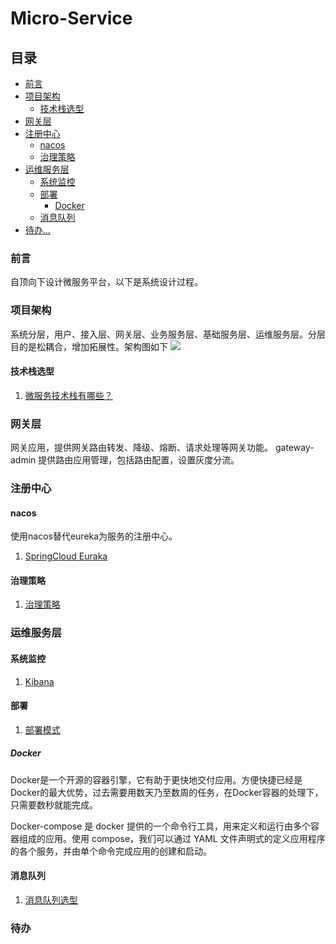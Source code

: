 # Micro-Service

## 目录
- [前言](#前言)
- [项目架构](#项目架构)
  - [技术栈选型](#技术栈选型)
- [网关层](#网关层)
- [注册中心](#注册中心)
  - [nacos](#nacos)  
  - [治理策略](#治理策略)
- [运维服务层](#运维服务层)
    - [系统监控](#系统监控)    
    - [部署](#部署)
      - [Docker](#Docker)
    - [消息队列](#消息队列)
- [待办...](#待办)


### 前言
自顶向下设计微服务平台，以下是系统设计过程。

### 项目架构
系统分层，用户、接入层、网关层、业务服务层、基础服务层、运维服务层。分层目的是松耦合，增加拓展性。架构图如下
![](/images/1.png)

#### 技术栈选型

1. [微服务技术栈有哪些？](docs/micro-stack.md)

### 网关层
网关应用，提供网关路由转发、降级、熔断、请求处理等网关功能。
gateway-admin 提供路由应用管理，包括路由配置，设置灰度分流。

### 注册中心

#### nacos
使用nacos替代eureka为服务的注册中心。

1. [SpringCloud Euraka](docs/springcloud.md)

#### 治理策略

1. [治理策略](docs/micro-governance.md)

### 运维服务层

#### 系统监控

1. [Kibana](docs/kibana.md)

#### 部署

1. [部署模式](docs/micro-deployment.md)

##### Docker
Docker是一个开源的容器引擎，它有助于更快地交付应用。方便快捷已经是 Docker的最大优势，过去需要用数天乃至数周的任务，在Docker容器的处理下，只需要数秒就能完成。

Docker-compose 是 docker 提供的一个命令行工具，用来定义和运行由多个容器组成的应用。使用 compose，我们可以通过 YAML 文件声明式的定义应用程序的各个服务，并由单个命令完成应用的创建和启动。

#### 消息队列

1. [消息队列选型](docs/mq.md)

### 待办
